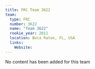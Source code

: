 ```yaml
---
title: FRC Team 3622
team:
  type: FRC
  number: 3622
  name: "Team 3622"
  rookie_year: 2011
  location: Boca Raton, FL, USA
  links:
    Website:
---
```

No content has been added for this team